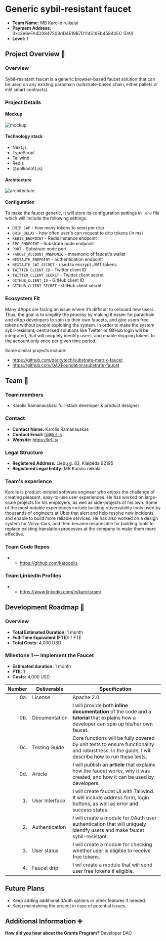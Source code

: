 # Generic sybil-resistant faucet

- **Team Name:** MB Karolio reikalai
- **Payment Address:** 0xc3e6eFA4D0847203dD4E19B7D114516Eb45840EC (DAI)
- **Level:** 1

## Project Overview :page_facing_up:

### Overview

Sybil-resistant faucet is a generic browser-based faucet solution that can be used on any existing parachain (substrate-based chain, either pallets or ink! smart contracts).

### Project Details

#### Mockup

![mockup](https://user-images.githubusercontent.com/3159964/182354014-6cee3694-af8a-4585-8eaf-348365981716.png)

#### Technology stack

- Next.js
- TypeScript
- Tailwind
- Redis
- @polkadot\{.js}

#### Architecture

![architecture](https://user-images.githubusercontent.com/3159964/182353857-8784b612-154f-458f-b7d8-b81e0fb51f90.png)

#### Configuration

To make the faucet generic, it will store its configuration settings in `.env` file which will include the following settings:

- `DRIP_CAP` - how many tokens to send per drip
- `DRIP_DELAY` - how often user's can request to drip tokens (in ms)
- `REDIS_ENDPOINT` - Redis instance endpoint
- `RPC_ENDPOINT` - Substrate node endpoint
- `PORT` - Substrate node port
- `FAUCET_ACCOUNT_MNEMONIC` - mnemonic of faucet's wallet
- `NEXTAUTH_ENDPOINT` - authentication endpoint
- `NEXTAUTH_JWT_SECRET` - used to encrypt JWT tokens
- `TWITTER_CLIENT_ID` - Twitter client ID
- `TWITTER_CLIENT_SECRET` - Twitter client secret
- `GITHUB_CLIENT_ID` - GitHub client ID
- `GITHUB_CLIENT_SECRET` - GitHub client secret

### Ecosystem Fit

Many dApps are facing an issue where it’s difficult to onboard new users. Thus, the goal is to simplify the process by making it easier for parachain and dApp developers to spin up their own faucets, and give users free tokens without people exploiting the system. In order to make the system sybil-resistant, centralised solutions like Twitter or GitHub login will be integrated, that will uniquely identify users, and enable dripping tokens to the account only once per given time period.

Some similar projects include:
- https://github.com/paritytech/substrate-matrix-faucet
- https://github.com/OAXFoundation/substrate-faucet

## Team :busts_in_silhouette:

### Team members

- Karolis Ramanauskas: full-stack developer & product designer

### Contact

- **Contact Name:** Karolis Ramanauskas
- **Contact Email:** hi@krl.is
- **Website:** https://krl.is/

### Legal Structure

- **Registered Address:** Liepų g. 83, Klaipėda 92195
- **Registered Legal Entity:** MB Karolio reikalai

### Team's experience

Karolis is product-minded software engineer who enjoys the challenge of creating pleasant, easy-to-use user experiences. He has worked on large-scale projects for his employers, as well as side-projects of his own. Some of the most notable experiences include building observability tools used by thousands of engineers at Uber that alert and help resolve new incidents, and enable to build more reliable services. He has also worked on a design system for Volvo Cars, and then became responsible for building tools to replace existing translation processes at the company to make them more effective.

### Team Code Repos

- * https://github.com/karooolis

### Team LinkedIn Profiles

- * https://www.linkedin.com/in/karolisram/

## Development Roadmap :nut_and_bolt:

### Overview

- **Total Estimated Duration:** 1 month
- **Full-Time Equivalent (FTE):**  1 FTE
- **Total Costs:** 4,000 USD

### Milestone 1 — Implement the Faucet

- **Estimated duration:** 1 month
- **FTE:** 1
- **Costs:** 4,000 USD

| Number | Deliverable | Specification |
| -----: | ----------- | ------------- |
| 0a. | License | Apache 2.0 |
| 0b. | Documentation | I will provide both **inline documentation** of the code and a **tutorial** that explains how a developer can spin up his/her own faucet. |
| 0c. | Testing Guide | Core functions will be fully covered by unit tests to ensure functionality and robustness. In the guide, I will describe how to run these tests. |
| 0d. | Article | I will publish an **article** that explains how the faucet works, why it was created, and how it can be used by developers.
| 1. | User Interface | I will create faucet UI with Tailwind. It will include address form, login buttons, as well as error and success states. |  
| 2. | Authentication | I will create a module for 0Auth user authentication that will uniquely identify users and make faucet sybil-resistant. |  
| 3. | User status | I will create a module for checking whether user is eligible to receive free tokens. |  
| 4. | Faucet drip | I wil create a module that will send user free tokens if eligible. |

## Future Plans

- Keep adding additional 0Auth options or other features if needed.
- Keep maintaining the project in case of potential issues.

## Additional Information :heavy_plus_sign:

**How did you hear about the Grants Program?** Developer DAO
